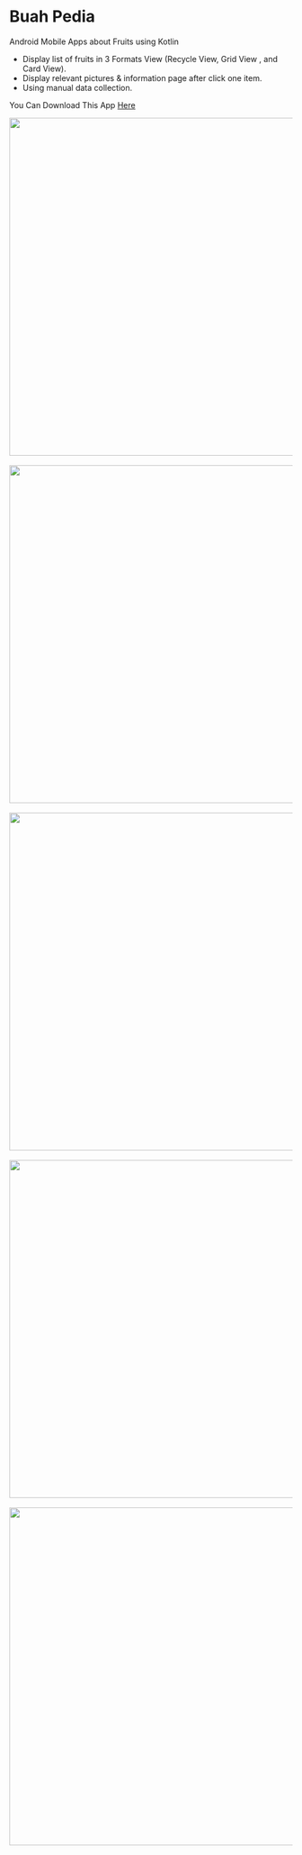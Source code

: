# Buah Pedia
Android Mobile Apps about Fruits using Kotlin
- Display list of fruits in 3 Formats View (Recycle View, Grid View , and Card View).
- Display relevant pictures & information page after click one item.
- Using manual data collection.

You Can Download This App <a href="https://drive.google.com/file/d/19Kmugbaip7MDu1NJ0vZ3PygDOzSZFDk9/view?usp=sharing"> Here </a>

 <a target="_blank" rel="noopener noreferrer" href="https://user-images.githubusercontent.com/25278449/146972411-b3e98154-a549-424f-be7d-1585d741e0c1.jpg">
           <img src="https://user-images.githubusercontent.com/25278449/146972411-b3e98154-a549-424f-be7d-1585d741e0c1.jpg" height="600" style="max-width: 100%;">
        </a>
 &emsp;
 <a target="_blank" rel="noopener noreferrer" href="https://user-images.githubusercontent.com/25278449/146972412-2b3f3da5-8499-418e-b643-2499fac00a65.jpg">
           <img src="https://user-images.githubusercontent.com/25278449/146972412-2b3f3da5-8499-418e-b643-2499fac00a65.jpg" height="600" style="max-width: 100%;">
        </a>
&emsp;   
<a target="_blank" rel="noopener noreferrer" href="https://user-images.githubusercontent.com/25278449/146972403-edcc7da9-e506-4063-be48-3d2390ceae53.jpg">
           <img src="https://user-images.githubusercontent.com/25278449/146972403-edcc7da9-e506-4063-be48-3d2390ceae53.jpg" height="600" style="max-width: 100%;">
        </a>
&emsp;     
<a target="_blank" rel="noopener noreferrer" href="https://user-images.githubusercontent.com/25278449/146972406-8fa91f23-c2d1-49dd-926a-0bb7eff72b9f.jpg">
           <img src="https://user-images.githubusercontent.com/25278449/146972406-8fa91f23-c2d1-49dd-926a-0bb7eff72b9f.jpg" height="600" style="max-width: 100%;">
        </a>
&emsp;
<a target="_blank" rel="noopener noreferrer" href="https://user-images.githubusercontent.com/25278449/146972408-be85c803-9553-48e1-9782-70455b3acf06.jpg">
           <img src="https://user-images.githubusercontent.com/25278449/146972408-be85c803-9553-48e1-9782-70455b3acf06.jpg" height="600" style="max-width: 100%;">
        </a>
